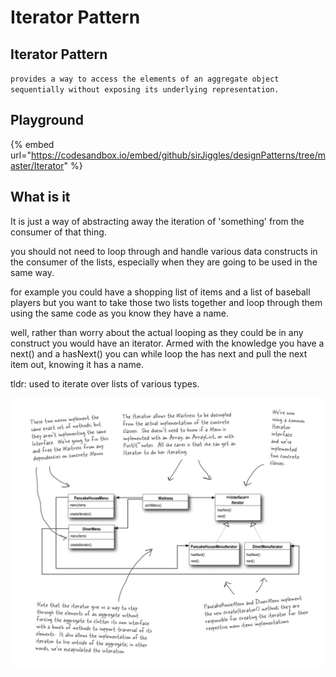 # Iterator Pattern

## Iterator Pattern

`provides a way to access the elements of an aggregate object sequentially without exposing its underlying representation.`

## Playground

{% embed url="https://codesandbox.io/embed/github/sirJiggles/designPatterns/tree/master/Iterator" %}

## What is it

It is just a way of abstracting away the iteration of 'something' from the consumer of that thing.

you should not need to loop through and handle various data constructs in the consumer of the lists, especially when they are going to be used in the same way.

for example you could have a shopping list of items and a list of baseball players but you want to take those two lists together and loop through them using the same code as you know they have a name.

well, rather than worry about the actual looping as they could be in any construct you would have an iterator. Armed with the knowledge you have a next\(\) and a hasNext\(\) you can while loop the has next and pull the next item out, knowing it has a name.

tldr: used to iterate over lists of various types.



![](.gitbook/assets/classdiagram.png)

